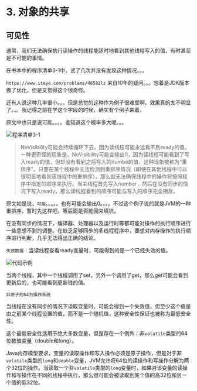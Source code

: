 # 3. 对象的共享

## 可见性
通常，我们无法确保执行读操作的线程能适时地看到其他线程写入的值，有时甚至是不可能的事情。

在书本中的程序清单3-1中，试了几次并没有发现这种情况。。。

`https://www.iteye.com/problems/48582lz` 来自10年的疑问。。。想着是JDK版本做了优化，但是又觉得这个很奇怪。

还有人说这种几率很小。。。但是总觉的这种作为例子很难受啊，效果真的太不明显了。。。我记得之前在学这个字段的时候，确实有个例子来着。

原文中也只是说可能。。。。谁知道这个概率多大呢。。。

![程序清单3-1](https://tvax1.sinaimg.cn/large/005VwC5mly1g87b7ngbwwj30p20b8gmt.jpg)

>NoVisibility可能会持续循环下去，因为读线程可能永远看不到ready的值。一种更奇怪的现象是，NoVisibility可能会输出0，因为读线程可能看到了写入ready的值，但却没有看到之后写入的numbe的值，这种现象被称为“重排序”。只要在某个线程中无法检测到重排序情况（即使在其他线程中可以很明显地看到该线程中的重排序），那么就无法确保线程中的操作将按照程序中指定的顺序来执行。当主线程首先写入number，然后在没有同步的情况下写入ready，那么读线程看到的顺序可能与写入的顺序完全相反。

原文如是说，`可能`。。。。。也有可能会输出0。。。。不过这个例子说的就是JVM的一种重排序，暂时先这样吧，等后面是否能回来填坑。

在没有同步的情况下，编译器、处理器以及运行时等都可能对操作的执行顺序进行一些意想不到的调整。在缺乏足够同步的多线程程序中，要想对内存操作的执行顺序进行判断，几乎无法得出正确的结论。

`失效数据`：当读线程查看ready变量时，可能得到的是一个已经失效的值。

![代码示例](https://tvax2.sinaimg.cn/large/005VwC5mly1g87bj1rlq4j30ga03zglw.jpg)

当两个线程，其中一个线程调用了set，另外一个调用了get，那么get可能会看到更新后的，也可能看到更新钱的值。

`非原子的64为操作系统`

当线程在没有同步的情况下读取变量时，可能会得到一个失效值，但至少这个值是由之前某个线程设置的值，而不是一个随机值，这种安全性保证也被称为最低安全性。

这个最低安全性适用于绝大多数变量，但是存在一个例外：非`volatile`类型的64位数值变量（double和long）。

Java内存模型要求，变量的读取操作和写入操作必须是原子操作，但是对于非`volatile`类型的`long`和`double`变量，JVM允许将64位的读操作和写操作分解为两个32位的操作。当读取一个非`volatile`类型的`long`变量时，如果对该变量的读操作和写操作在不同的线程中执行，那么很可能会被读取到某个值的高32位和另一个值的低32位。
